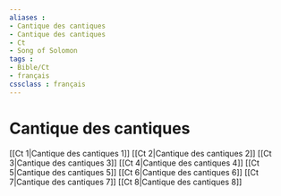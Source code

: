 ```yaml
---
aliases : 
- Cantique des cantiques
- Cantique des cantiques
- Ct
- Song of Solomon
tags : 
- Bible/Ct
- français
cssclass : français
---
```


# Cantique des cantiques

[[Ct 1|Cantique des cantiques 1]]
[[Ct 2|Cantique des cantiques 2]]
[[Ct 3|Cantique des cantiques 3]]
[[Ct 4|Cantique des cantiques 4]]
[[Ct 5|Cantique des cantiques 5]]
[[Ct 6|Cantique des cantiques 6]]
[[Ct 7|Cantique des cantiques 7]]
[[Ct 8|Cantique des cantiques 8]]
